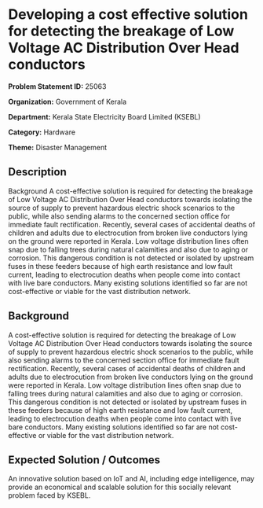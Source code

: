 # Developing a cost effective solution for detecting the breakage of Low Voltage AC Distribution Over Head conductors

**Problem Statement ID:** 25063

**Organization:** Government of Kerala

**Department:** Kerala State Electricity Board Limited (KSEBL)

**Category:** Hardware

**Theme:** Disaster Management

## Description

Background A cost-effective solution is required for detecting the breakage of Low Voltage AC Distribution Over Head conductors towards isolating the source of supply to prevent hazardous electric shock scenarios to the public, while also sending alarms to the concerned section office for immediate fault rectification. Recently, several cases of accidental deaths of children and adults due to electrocution from broken live conductors lying on the ground were reported in Kerala. Low voltage distribution lines often snap due to falling trees during natural calamities and also due to aging or corrosion. This dangerous condition is not detected or isolated by upstream fuses in these feeders because of high earth resistance and low fault current, leading to electrocution deaths when people come into contact with live bare conductors. Many existing solutions identified so far are not cost-effective or viable for the vast distribution network.

## Background

A cost-effective solution is required for detecting the breakage of Low Voltage AC Distribution Over Head conductors towards isolating the source of supply to prevent hazardous electric shock scenarios to the public, while also sending alarms to the concerned section office for immediate fault rectification. Recently, several cases of accidental deaths of children and adults due to electrocution from broken live conductors lying on the ground were reported in Kerala. Low voltage distribution lines often snap due to falling trees during natural calamities and also due to aging or corrosion. This dangerous condition is not detected or isolated by upstream fuses in these feeders because of high earth resistance and low fault current, leading to electrocution deaths when people come into contact with live bare conductors. Many existing solutions identified so far are not cost-effective or viable for the vast distribution network.

## Expected Solution / Outcomes

An innovative solution based on IoT and AI, including edge intelligence, may provide an economical and scalable solution for this socially relevant problem faced by KSEBL.


